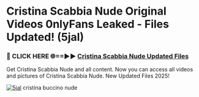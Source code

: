 # Cristina Scabbia Nude Original Videos 0nlyFans Leaked - Files Updated! (5jal)

<h3>🔴 CLICK HERE 🌐==►► <a href="https://tinyurl.com/4mcuefdz" rel="nofollow">Cristina Scabbia Nude Updated Files</a></h3>

Get Cristina Scabbia Nude and all content. Now you can access all videos and pictures of Cristina Scabbia Nude. New Updated Files 2025!

[![5jal](https://i.imgur.com/StAQSOY.gif)](https://tinyurl.com/4mcuefdz)
cristina buccino nude